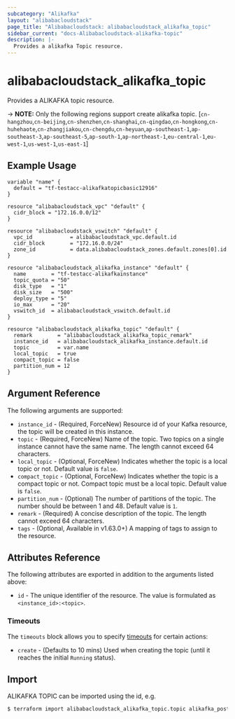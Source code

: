 ```yaml
---
subcategory: "Alikafka"
layout: "alibabacloudstack"
page_title: "Alibabacloudstack: alibabacloudstack_alikafka_topic"
sidebar_current: "docs-Alibabacloudstack-alikafka-topic"
description: |- 
  Provides a alikafka Topic resource.
---
```


# alibabacloudstack_alikafka_topic

Provides a ALIKAFKA topic resource.



-> **NOTE:**  Only the following regions support create alikafka topic.
[`cn-hangzhou`,`cn-beijing`,`cn-shenzhen`,`cn-shanghai`,`cn-qingdao`,`cn-hongkong`,`cn-huhehaote`,`cn-zhangjiakou`,`cn-chengdu`,`cn-heyuan`,`ap-southeast-1`,`ap-southeast-3`,`ap-southeast-5`,`ap-south-1`,`ap-northeast-1`,`eu-central-1`,`eu-west-1`,`us-west-1`,`us-east-1`]

## Example Usage

```hcl
variable "name" {
  default = "tf-testacc-alikafkatopicbasic12916"
}

resource "alibabacloudstack_vpc" "default" {
  cidr_block = "172.16.0.0/12"
}

resource "alibabacloudstack_vswitch" "default" {
  vpc_id            = alibabacloudstack_vpc.default.id
  cidr_block        = "172.16.0.0/24"
  zone_id           = data.alibabacloudstack_zones.default.zones[0].id
}

resource "alibabacloudstack_alikafka_instance" "default" {
  name        = "tf-testacc-alikafkainstance"
  topic_quota = "50"
  disk_type   = "1"
  disk_size   = "500"
  deploy_type = "5"
  io_max      = "20"
  vswitch_id  = alibabacloudstack_vswitch.default.id
}

resource "alibabacloudstack_alikafka_topic" "default" {
  remark        = "alibabacloudstack_alikafka_topic_remark"
  instance_id   = alibabacloudstack_alikafka_instance.default.id
  topic         = var.name
  local_topic   = true
  compact_topic = false
  partition_num = 12
}
```

## Argument Reference

The following arguments are supported:

* `instance_id` - (Required, ForceNew) Resource id of your Kafka resource, the topic will be created in this instance.
* `topic` - (Required, ForceNew) Name of the topic. Two topics on a single instance cannot have the same name. The length cannot exceed 64 characters.
* `local_topic` - (Optional, ForceNew) Indicates whether the topic is a local topic or not. Default value is `false`.
* `compact_topic` - (Optional, ForceNew) Indicates whether the topic is a compact topic or not. Compact topic must be a local topic. Default value is `false`.
* `partition_num` - (Optional) The number of partitions of the topic. The number should be between 1 and 48. Default value is `1`.
* `remark` - (Required) A concise description of the topic. The length cannot exceed 64 characters.
* `tags` - (Optional, Available in v1.63.0+) A mapping of tags to assign to the resource.

## Attributes Reference

The following attributes are exported in addition to the arguments listed above:

* `id` - The unique identifier of the resource. The value is formulated as `<instance_id>:<topic>`.

### Timeouts

The `timeouts` block allows you to specify [timeouts](https://www.terraform.io/docs/configuration-0-11/resources.html#timeouts) for certain actions:

* `create` - (Defaults to 10 mins) Used when creating the topic (until it reaches the initial `Running` status).

## Import

ALIKAFKA TOPIC can be imported using the id, e.g.

```bash
$ terraform import alibabacloudstack_alikafka_topic.topic alikafka_post-cn-123455abc:topicName
```